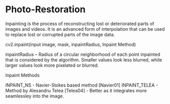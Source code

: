 # Photo-Restoration

Inpainting is the process of reconstructing lost or deteriorated parts of images and videos. It is an advanced form of interpolation that can be used to replace lost or corrupted parts of the image data.

cv2.inpaint(input image, mask, inpaintRadius, Inpaint Method)

inpaintRadius – Radius of a circular neighborhood of each point inpainted that is considered by the algorithm. Smaller values look less blurred, while larger values look more pixelated or blurred.

Inpaint Methods

INPAINT_NS - Navier-Stokes based method [Navier01]
INPAINT_TELEA - Method by Alexandru Telea [Telea04] - Better as it integrates more seamlessley into the image.
